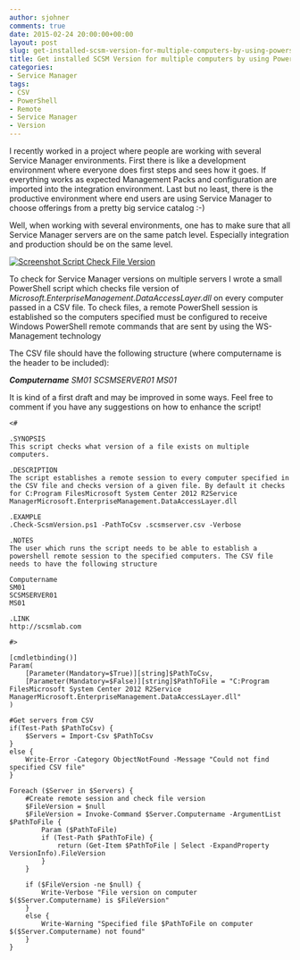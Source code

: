 ```yaml
---
author: sjohner
comments: true
date: 2015-02-24 20:00:00+00:00
layout: post
slug: get-installed-scsm-version-for-multiple-computers-by-using-powershell
title: Get installed SCSM Version for multiple computers by using PowerShell
categories:
- Service Manager
tags:
- CSV
- PowerShell
- Remote
- Service Manager
- Version
---
```


I recently worked in a project where people are working with several Service Manager environments. First there is like a development environment where everyone does first steps and sees how it goes. If everything works as expected Management Packs and configuration are imported into the integration environment. Last but no least, there is the productive environment where end users are using Service Manager to choose offerings from a pretty big service catalog :-)

Well, when working with several environments, one has to make sure that all Service Manager servers are on the same patch level. Especially integration and production should be on the same level.

[![Screenshot Script Check File Version](/images/checkfileversion.png?w=660)](/images/checkfileversion.png)
<!-- more -->

To check for Service Manager versions on multiple servers I wrote a small PowerShell script which checks file version of _Microsoft.EnterpriseManagement.DataAccessLayer.dll_ on every computer passed in a CSV file. To check files, a remote PowerShell session is established so the computers specified must be configured to receive Windows PowerShell remote commands that are sent by using the WS-Management technology

The CSV file should have the following structure (where computername is the header to be included):

**_Computername_**
_SM01_
_SCSMSERVER01_
_MS01_

It is kind of a first draft and may be improved in some ways. Feel free to comment if you have any suggestions on how to enhance the script!
 

    
    <#
     
    .SYNOPSIS
    This script checks what version of a file exists on multiple computers.
     
    .DESCRIPTION
    The script establishes a remote session to every computer specified in the CSV file and checks version of a given file. By default it checks
    for C:Program FilesMicrosoft System Center 2012 R2Service ManagerMicrosoft.EnterpriseManagement.DataAccessLayer.dll
     
    .EXAMPLE
    .Check-ScsmVersion.ps1 -PathToCsv .scsmserver.csv -Verbose
    
    .NOTES
    The user which runs the script needs to be able to establish a powershell remote session to the specified computers. The CSV file needs to have the following structure
    
    Computername
    SM01
    SCSMSERVER01
    MS01
     
    .LINK
    http://scsmlab.com
     
    #>
    
    [cmdletbinding()]
    Param(
        [Parameter(Mandatory=$True)][string]$PathToCsv,
        [Parameter(Mandatory=$False)][string]$PathToFile = "C:Program FilesMicrosoft System Center 2012 R2Service ManagerMicrosoft.EnterpriseManagement.DataAccessLayer.dll"
    )
    
    #Get servers from CSV
    if(Test-Path $PathToCsv) {
        $Servers = Import-Csv $PathToCsv
    }
    else {
        Write-Error -Category ObjectNotFound -Message "Could not find specified CSV file"
    }
    
    Foreach ($Server in $Servers) {
        #Create remote session and check file version
        $FileVersion = $null
        $FileVersion = Invoke-Command $Server.Computername -ArgumentList $PathToFile {
            Param ($PathToFile)
            if (Test-Path $PathToFile) {
                return (Get-Item $PathToFile | Select -ExpandProperty VersionInfo).FileVersion
            } 
        }
        
        if ($FileVersion -ne $null) {
            Write-Verbose "File version on computer $($Server.Computername) is $FileVersion"
        }
        else {
            Write-Warning "Specified file $PathToFile on computer $($Server.Computername) not found"
        }
    }




